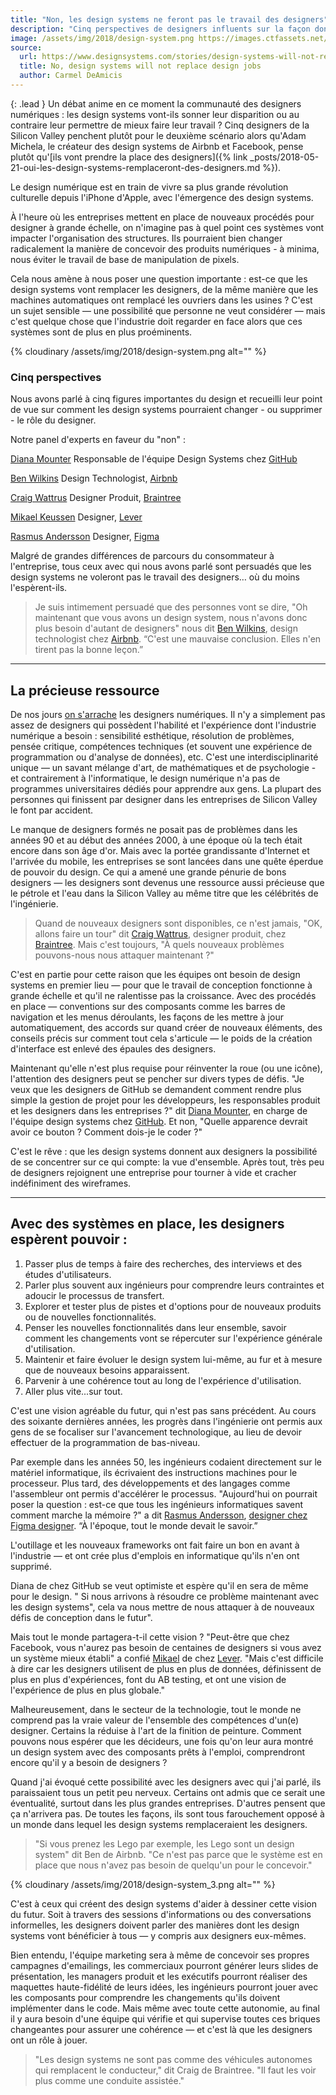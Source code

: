 ```yaml
---
title: "Non, les design systems ne feront pas le travail des designers"
description: "Cinq perspectives de designers influents sur la façon dont les design systems pourraient affecter - voire supplanter - le rôle d'un designer."
image: /assets/img/2018/design-system.png https://images.ctfassets.net/7jw9uvgmirvi/1srJpiJVpueKQSAk6sM282/30f2bd343476f1e7ea38fc951e39ce61/Group_6.png
source:
  url: https://www.designsystems.com/stories/design-systems-will-not-replace-designers/
  title: No, design systems will not replace design jobs
  author: Carmel DeAmicis
---
```


{: .lead }
Un débat anime en ce moment la communauté des designers numériques : les design systems vont-ils sonner leur disparition ou au contraire leur permettre de mieux faire leur travail ?
Cinq designers de la Silicon Valley penchent plutôt pour le deuxième scénario alors qu'Adam Michela, le créateur des design systems de Airbnb et Facebook, pense plutôt qu'[ils vont prendre la place des designers]({% link _posts/2018-05-21-oui-les-design-systems-remplaceront-des-designers.md %}).


Le design numérique est en train de vivre sa plus grande révolution culturelle depuis l'iPhone d'Apple, avec l'émergence des design systems.

À l'heure où les entreprises mettent en place de nouveaux procédés pour designer à grande échelle, on n'imagine pas à quel point ces systèmes vont impacter l'organisation des structures. Ils pourraient bien changer radicalement la manière de concevoir des produits numériques - à minima, nous éviter le travail de base de manipulation de pixels.

Cela nous amène à nous poser une question importante : est-ce que les design systems vont remplacer les designers, de la même manière que les machines automatiques ont remplacé les ouvriers dans les usines ? C'est un sujet sensible — une possibilité que personne ne veut considérer — mais c'est quelque chose que l'industrie doit regarder en face alors que ces systèmes sont de plus en plus proéminents.

{% cloudinary /assets/img/2018/design-system.png alt="" %}

### Cinq perspectives

Nous avons parlé à cinq figures importantes du design et recueilli leur point de vue sur comment les design systems pourraient changer - ou supprimer - le rôle du designer.

Notre panel d'experts en faveur du "non" :

[Diana Mounter](https://twitter.com/broccolini)
 Responsable de l'équipe Design Systems chez [GitHub](https://www.github.com)

[Ben Wilkins](https://twitter.com/thatbenlifetho)
 Design Technologist, [Airbnb](https://www.airbnb.com)

[Craig Wattrus](https://twitter.com/cwattrus)
 Designer Produit, [Braintree](https://www.braintreepayments.com)

[Mikael Keussen](https://twitter.com/keussen)
 Designer, [Lever](https://www.lever.co)

[Rasmus Andersson](https://twitter.com/rsms)
 Designer, [Figma](https://www.figma.com)

Malgré de grandes différences de parcours du consommateur à l'entreprise, tous ceux avec qui nous avons parlé sont persuadés que les design systems ne voleront pas le travail des designers… où du moins l'espèrent-ils.

> Je suis intimement persuadé que des personnes vont se dire, "Oh maintenant que vous avons un design system, nous n'avons donc plus besoin d'autant de designers" nous dit [Ben Wilkins](https://twitter.com/thatbenlifetho), design technologist chez [Airbnb](https://www.airbnb.com). “C'est une mauvaise conclusion. Elles n'en tirent pas la bonne leçon.”

* * * * *

La précieuse ressource
----------------------

De nos jours [on s'arrache](https://techcrunch.com/2017/05/31/here-are-some-reasons-behind-techs-design-shortage/) les designers numériques. Il n'y a simplement pas assez de designers qui possèdent l'habilité et l'expérience dont l'industrie numérique a besoin : sensibilité esthétique, résolution de problèmes, pensée critique, compétences techniques (et souvent une expérience de programmation ou d'analyse de données), etc. C'est une interdisciplinarité unique — un savant mélange d'art, de mathématiques et de psychologie - et contrairement à l'informatique, le design numérique n'a pas de programmes universitaires dédiés pour apprendre aux gens. La plupart des personnes qui finissent par designer dans les entreprises de Silicon Valley le font par accident.

Le manque de designers formés ne posait pas de problèmes dans les années 90 et au début des années 2000, à une époque où la tech était encore dans son âge d'or. Mais avec la portée grandissante d'Internet et l'arrivée du mobile, les entreprises se sont lancées dans une quête éperdue de pouvoir du design. Ce qui a amené une grande pénurie de bons designers — les designers sont devenus une ressource aussi précieuse que le pétrole et l'eau dans la Silicon Valley au même titre que les célébrités de l'ingénierie.

> Quand de nouveaux designers sont disponibles, ce n'est jamais, "OK, allons faire un tour" dit [Craig Wattrus](https://twitter.com/cwattrus), designer produit, chez [Braintree](https://www.braintreepayments.com). Mais c'est toujours, "À quels nouveaux problèmes pouvons-nous nous attaquer maintenant ?"

C'est en partie pour cette raison que les équipes ont besoin de design systems en premier lieu — pour que le travail de conception fonctionne à grande échelle et qu'il ne ralentisse pas la croissance. Avec des procédés en place — conventions sur des composants comme les barres de navigation et les menus déroulants, les façons de les mettre à jour automatiquement, des accords sur quand créer de nouveaux éléments, des conseils précis sur comment tout cela s'articule — le poids de la création d'interface est enlevé des épaules des designers.

Maintenant qu'elle n'est plus requise pour réinventer la roue (ou une icône), l'attention des designers peut se pencher sur divers types de défis. "Je veux que les designers de GitHub se demandent comment rendre plus simple la gestion de projet pour les développeurs, les responsables produit et les designers dans les entreprises ?" dit [Diana Mounter](https://twitter.com/broccolini), en charge de l'équipe design systems chez [GitHub](https://www.github.com). Et non, "Quelle apparence devrait avoir ce bouton ? Comment dois-je le coder ?"

C'est le rêve : que les design systems donnent aux designers la possibilité de se concentrer sur ce qui compte: la vue d'ensemble. Après tout, très peu de designers rejoignent une entreprise pour tourner à vide et cracher indéfiniment des wireframes.

* * * * *

Avec des systèmes en place, les designers espèrent pouvoir :
---------------------------------------------------------

1.  Passer plus de temps à faire des recherches, des interviews et des études d'utilisateurs.
2.  Parler plus souvent aux ingénieurs pour comprendre leurs contraintes et adoucir le processus de transfert.
3.  Explorer et tester plus de pistes et d'options pour de nouveaux produits ou de nouvelles fonctionnalités.
4.  Penser les nouvelles fonctionnalités dans leur ensemble, savoir comment les changements vont se répercuter sur l'expérience générale d'utilisation.
5.  Maintenir et faire évoluer le design system lui-même, au fur et à mesure que de nouveaux besoins apparaissent.
6.  Parvenir à une cohérence tout au long de l'expérience d'utilisation.
7.  Aller plus vite...sur tout.

C'est une vision agréable du futur, qui n'est pas sans précédent. Au cours des soixante dernières années, les progrès dans l'ingénierie ont permis aux gens de se focaliser sur l'avancement technologique, au lieu de devoir effectuer de la programmation de bas-niveau.

Par exemple dans les années 50, les ingénieurs codaient directement sur le matériel informatique, ils écrivaient des instructions machines pour le processeur. Plus tard, des développements et des langages comme l'assembleur ont permis d'accélérer le processus. "Aujourd'hui on pourrait poser la question : est-ce que tous les ingénieurs informatiques savent comment marche la mémoire ?" a dit [Rasmus Andersson](https://twitter.com/rsms), [designer chez Figma designer](https://figma.com/). “À l'époque, tout le monde devait le savoir.”

L'outillage et les nouveaux frameworks ont fait faire un bon en avant à l'industrie — et ont crée plus d'emplois en informatique qu'ils n'en ont supprimé.

Diana de chez GitHub se veut optimiste et espère qu'il en sera de même pour le design. " Si nous arrivons à résoudre ce problème maintenant avec les design systems", cela va nous mettre de nous attaquer à de nouveaux défis de conception dans le futur".

Mais tout le monde partagera-t-il cette vision ? "Peut-être que chez Facebook, vous n'aurez pas besoin de centaines de designers si vous avez un système mieux établi" a confié [Mikael](https://twitter.com/keussen) de chez [Lever](https://www.lever.co). "Mais c'est difficile à dire car les designers utilisent de plus en plus de données, définissent de plus en plus d'expériences, font du AB testing, et ont une vision de l'expérience de plus en plus globale."

Malheureusement, dans le secteur de la technologie, tout le monde ne comprend pas la vraie valeur de l'ensemble des compétences d'un(e) designer. Certains la réduise à l'art de la finition de peinture. Comment pouvons nous espérer que les décideurs, une fois qu'on leur aura montré un design system avec des composants prêts à l'emploi, comprendront encore qu'il y a besoin de designers ?

Quand j'ai évoqué cette possibilité avec les designers avec qui j'ai parlé, ils paraissaient tous un petit peu nerveux. Certains ont admis que ce serait une éventualité, surtout dans les plus grandes entreprises. D'autres pensent que ça n'arrivera pas. De toutes les façons, ils sont tous farouchement opposé à un monde dans lequel les design systems remplaceraient les designers.

> "Si vous prenez les Lego par exemple, les Lego sont un design system" dit Ben de Airbnb. "Ce n'est pas parce que le système est en place que nous n'avez pas besoin de quelqu'un pour le concevoir."

{% cloudinary /assets/img/2018/design-system_3.png alt="" %}

C'est à ceux qui créent des design systems d'aider à dessiner cette vision du futur. Soit à travers des sessions d'informations ou des conversations informelles, les designers doivent parler des manières dont les design systems vont bénéficier à tous — y compris aux designers eux-mêmes.

Bien entendu, l'équipe marketing sera à même de concevoir ses propres campagnes d'emailings, les commerciaux pourront générer leurs slides de présentation, les managers produit et les exécutifs pourront réaliser des maquettes haute-fidélité de leurs idées, les ingénieurs pourront jouer avec les composants pour comprendre les changements qu'ils doivent implémenter dans le code. Mais même avec toute cette autonomie, au final il y aura besoin d'une équipe qui vérifie et qui supervise toutes ces briques changeantes pour assurer une cohérence — et c'est là que les designers ont un rôle à jouer.

> "Les design systems ne sont pas comme des véhicules autonomes qui remplacent le conducteur," dit Craig de Braintree. "Il faut les voir plus comme une conduite assistée."
